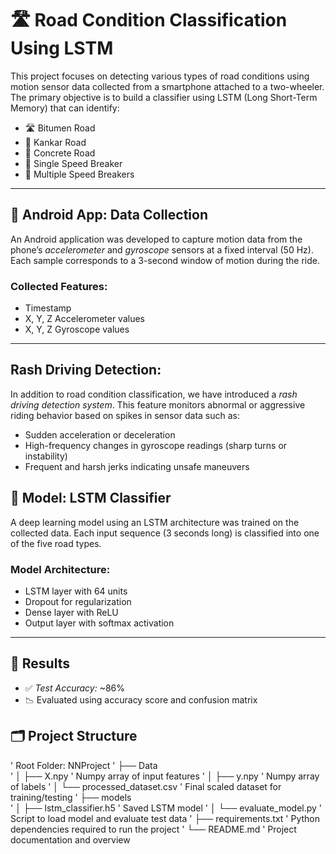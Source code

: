# 🛣️ Road Condition Classification Using LSTM

This project focuses on detecting various types of road conditions using motion sensor data collected from a smartphone attached to a two-wheeler. The primary objective is to build a classifier using LSTM (Long Short-Term Memory) that can identify:

- 🛣️ Bitumen Road  
- 🧱 Kankar Road  
- 🧩 Concrete Road  
- 🔘 Single Speed Breaker  
- 🔘 Multiple Speed Breakers  

---

## 📱 Android App: Data Collection

An Android application was developed to capture motion data from the phone’s *accelerometer* and *gyroscope* sensors at a fixed interval (50 Hz). Each sample corresponds to a 3-second window of motion during the ride.

### Collected Features:
- Timestamp  
- X, Y, Z Accelerometer values  
- X, Y, Z Gyroscope values  

---
## Rash Driving Detection:

In addition to road condition classification, we have introduced a *rash driving detection system*. This feature monitors abnormal or aggressive riding behavior based on spikes in sensor data such as:

- Sudden acceleration or deceleration  
- High-frequency changes in gyroscope readings (sharp turns or instability)  
- Frequent and harsh jerks indicating unsafe maneuvers  


## 🧠 Model: LSTM Classifier

A deep learning model using an LSTM architecture was trained on the collected data. Each input sequence (3 seconds long) is classified into one of the five road types.

### Model Architecture:
- LSTM layer with 64 units  
- Dropout for regularization  
- Dense layer with ReLU  
- Output layer with softmax activation  

---

## 🧪 Results

- ✅ *Test Accuracy:* ~86%
- 📉 Evaluated using accuracy score and confusion matrix

## 🗂️ Project Structure
' Root Folder: NNProject
' ├── Data\
' │   ├── X.npy                  ' Numpy array of input features
' │   ├── y.npy                  ' Numpy array of labels
' │   └── processed_dataset.csv  ' Final scaled dataset for training/testing
' ├── models\
' │   ├── lstm_classifier.h5     ' Saved LSTM model
' │   └── evaluate_model.py      ' Script to load model and evaluate test data
' ├── requirements.txt           ' Python dependencies required to run the project
' └── README.md                  ' Project documentation and overview